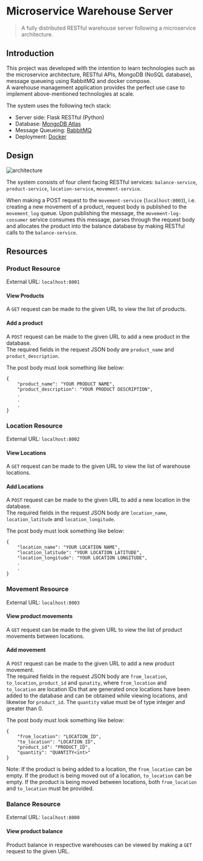 # Microservice Warehouse Server
> A fully distributed RESTful warehouse server following a microservice architecture.

## Introduction
This project was developed with the intention to learn technologies such as the microservice architecture, RESTful APIs, MongoDB (NoSQL database), message queueing using RabbitMQ and docker compose.\
A warehouse management application provides the perfect use case to implement above-mentioned technologies at scale.

The system uses the following tech stack:
- Server side: Flask RESTful (Python)
- Database: [MongoDB Atlas](https://www.mongodb.com/docs/atlas/)
- Message Queueing: [RabbitMQ](https://www.rabbitmq.com/)
- Deployment: [Docker](https://www.docker.com/)

## Design
![architecture]()

The system consists of four client facing RESTful services: `balance-service`, `product-service`, `location-service`, `movement-service`.

When making a POST request to the `movement-service` (`localhost:8003`), i.e. creating a new movement of a product, request body is published to the  `movement_log` queue.
Upon publishing the message, the `movement-log-consumer` service consumes this message, parses through the request body and allocates the product into the balance database by making RESTful calls to the `balance-service`.

## Resources

### Product Resource
External URL: `localhost:8001`
#### View Products
A `GET` request can be made to the given URL to view the list of products.

#### Add a product
A `POST` request can be made to the given URL to add a new product in the database.\
The required fields in the request JSON body are `product_name` and `product_description`.

The post body must look something like below:
```
{
    "product_name": "YOUR PRODUCT NAME",
    "product_description": "YOUR PRODUCT DESCRIPTION",
    .
    .
    .
}
```

### Location Resource
External URL: `localhost:8002`
#### View Locations
A `GET` request can be made to the given URL to view the list of warehouse locations.

#### Add Locations
A `POST` request can be made to the given URL to add a new location in the database.\
The required fields in the request JSON body are `location_name`, `location_latitude` and `location_longitude`.

The post body must look something like below:
```
{
    "location_name": "YOUR LOCATION NAME",
    "location_latitude": "YOUR LOCATION LATITUDE",
    "location_longitude": "YOUR LOCATION LONGITUDE",
    .
    .
}
```

### Movement Resource
External URL: `localhost:8003`
#### View product movements
A `GET` request can be made to the given URL to view the list of product movements between locations.

#### Add movement
A `POST` request can be made to the given URL to add a new product movement.\
The required fields in the request JSON body are `from_location`, `to_location`, `product_id` and `qunatity`,
where `from_location` and `to_location` are location IDs that are generated once locations have been added to the database and can be obtained while viewing locations,
and likewise for `product_id`. The `quantity` value must be of type integer and greater than 0.

The post body must look something like below:
```
{
    "from_location": "LOCATION_ID",
    "to_location": "LOCATION_ID",
    "product_id": "PRODUCT_ID",
    "quantity": "QUANTITY<int>"
}
```

Note: If the product is being added to a location, the `from_location` can be empty.
If the product is being moved out of a location, `to_location` can be empty.
If the product is being moved between locations, both `from_location` and `to_location` must be provided.

### Balance Resource
External URL: `localhost:8000`
#### View product balance
Product balance in respective warehouses can be viewed by making a `GET` request to the given URL.